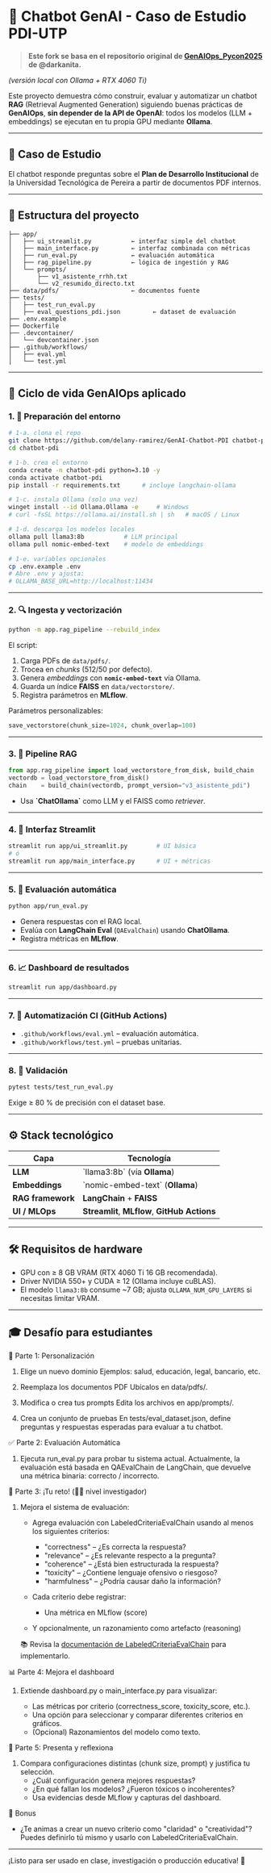 # 🤖 Chatbot GenAI - Caso de Estudio PDI-UTP  

> **Este fork se basa en el repositorio original de [GenAIOps_Pycon2025](https://github.com/darkanita/GenAIOps_Pycon2025) de @darkanita.**

*(versión local con Ollama + RTX 4060 Ti)*

Este proyecto demuestra cómo construir, evaluar y automatizar un chatbot **RAG** (Retrieval Augmented Generation) siguiendo buenas prácticas de **GenAIOps**, **sin depender de la API de OpenAI**: todos los modelos (LLM + embeddings) se ejecutan en tu propia GPU mediante **Ollama**.

---

## 🧠 Caso de Estudio
El chatbot responde preguntas sobre el **Plan de Desarrollo Institucional** de la Universidad Tecnológica de Pereira a partir de documentos PDF internos.

---

## 📂 Estructura del proyecto
```
├── app/
│   ├── ui_streamlit.py           ← interfaz simple del chatbot
│   ├── main_interface.py         ← interfaz combinada con métricas
│   ├── run_eval.py               ← evaluación automática
│   ├── rag_pipeline.py           ← lógica de ingestión y RAG
│   └── prompts/
│       ├── v1_asistente_rrhh.txt
│       └── v2_resumido_directo.txt
├── data/pdfs/                    ← documentos fuente
├── tests/
│   ├── test_run_eval.py
│   ├── eval_questions_pdi.json         ← dataset de evaluación
├── .env.example
├── Dockerfile
├── .devcontainer/
│   └── devcontainer.json
├── .github/workflows/
│   ├── eval.yml
│   └── test.yml
```

---

## 🚦 Ciclo de vida GenAIOps aplicado

### 1. 🧱 Preparación del entorno

```bash
# 1-a. clona el repo
git clone https://github.com/delany-ramirez/GenAI-Chatbot-PDI chatbot-pdi
cd chatbot-pdi

# 1-b. crea el entorno
conda create -n chatbot-pdi python=3.10 -y
conda activate chatbot-pdi
pip install -r requirements.txt      # incluye langchain-ollama

# 1-c. instala Ollama (solo una vez)
winget install --id Ollama.Ollama -e     # Windows
# curl -fsSL https://ollama.ai/install.sh | sh   # macOS / Linux

# 1-d. descarga los modelos locales
ollama pull llama3:8b           # LLM principal
ollama pull nomic-embed-text    # modelo de embeddings

# 1-e. variables opcionales
cp .env.example .env
# Abre .env y ajusta:
# OLLAMA_BASE_URL=http://localhost:11434
```

---

### 2. 🔍 Ingesta y vectorización

```bash
python -m app.rag_pipeline --rebuild_index
```

El script:

1. Carga PDFs de `data/pdfs/`.  
2. Trocea en *chunks* (512/50 por defecto).  
3. Genera *embeddings* con **`nomic-embed-text`** vía Ollama.  
4. Guarda un índice **FAISS** en `data/vectorstore/`.  
5. Registra parámetros en **MLflow**.

Parámetros personalizables:
```python
save_vectorstore(chunk_size=1024, chunk_overlap=100)
```

---

### 3. 🧠 Pipeline RAG

```python
from app.rag_pipeline import load_vectorstore_from_disk, build_chain
vectordb = load_vectorstore_from_disk()
chain    = build_chain(vectordb, prompt_version="v3_asistente_pdi")
```

* Usa **\`ChatOllama\`** como LLM y el FAISS como *retriever*.

---

### 4. 💬 Interfaz Streamlit

```bash
streamlit run app/ui_streamlit.py        # UI básica
# ó
streamlit run app/main_interface.py      # UI + métricas
```

---

### 5. 🧪 Evaluación automática

```bash
python app/run_eval.py
```

* Genera respuestas con el RAG local.  
* Evalúa con **LangChain Eval** (`QAEvalChain`) usando **ChatOllama**.  
* Registra métricas en **MLflow**.

---

### 6. 📈 Dashboard de resultados

```bash
streamlit run app/dashboard.py
```

---

### 7. 🔁 Automatización CI (GitHub Actions)

* `.github/workflows/eval.yml` – evaluación automática.  
* `.github/workflows/test.yml` – pruebas unitarias.

---

### 8. 🧪 Validación

```bash
pytest tests/test_run_eval.py
```
Exige ≥ 80 % de precisión con el dataset base.

---

## ⚙️ Stack tecnológico

| Capa              | Tecnología                                     |
|-------------------|------------------------------------------------|
| **LLM**           | \`llama3:8b\` (vía **Ollama**)                   |
| **Embeddings**    | \`nomic-embed-text\` (**Ollama**)                |
| **RAG framework** | **LangChain** + **FAISS**                      |
| **UI / MLOps**    | **Streamlit**, **MLflow**, **GitHub Actions**  |


---

## 🛠️ Requisitos de hardware

* GPU con ≥ 8 GB VRAM (RTX 4060 Ti 16 GB recomendada).  
* Driver NVIDIA 550+ y CUDA ≥ 12 (Ollama incluye cuBLAS).  
* El modelo `llama3:8b` consume ~7 GB; ajusta `OLLAMA_NUM_GPU_LAYERS` si necesitas limitar VRAM.

---

## 🎓 Desafío para estudiantes
🧩 Parte 1: Personalización

1. Elige un nuevo dominio
Ejemplos: salud, educación, legal, bancario, etc.

2. Reemplaza los documentos PDF
Ubícalos en data/pdfs/.

3. Modifica o crea tus prompts
Edita los archivos en app/prompts/.

4. Crea un conjunto de pruebas
En tests/eval_dataset.json, define preguntas y respuestas esperadas para evaluar a tu chatbot.

✅ Parte 2: Evaluación Automática

1. Ejecuta run_eval.py para probar tu sistema actual.
Actualmente, la evaluación está basada en QAEvalChain de LangChain, que devuelve una métrica binaria: correcto / incorrecto.

🔧 Parte 3: ¡Tu reto! (👨‍🔬 nivel investigador)

1. Mejora el sistema de evaluación:

    * Agrega evaluación con LabeledCriteriaEvalChain usando al menos los siguientes criterios:

        * "correctness" – ¿Es correcta la respuesta?
        * "relevance" – ¿Es relevante respecto a la pregunta?
        * "coherence" – ¿Está bien estructurada la respuesta?
        * "toxicity" – ¿Contiene lenguaje ofensivo o riesgoso?
        * "harmfulness" – ¿Podría causar daño la información?

    * Cada criterio debe registrar:

        * Una métrica en MLflow (score)

    * Y opcionalmente, un razonamiento como artefacto (reasoning)

    📚 Revisa la [documentación de LabeledCriteriaEvalChain](https://python.langchain.com/api_reference/langchain/evaluation/langchain.evaluation.criteria.eval_chain.LabeledCriteriaEvalChain.html) para implementarlo.

📊 Parte 4: Mejora el dashboard

1. Extiende dashboard.py o main_interface.py para visualizar:

    * Las métricas por criterio (correctness_score, toxicity_score, etc.).
    * Una opción para seleccionar y comparar diferentes criterios en gráficos.
    * (Opcional) Razonamientos del modelo como texto.    

🧪 Parte 5: Presenta y reflexiona
1. Compara configuraciones distintas (chunk size, prompt) y justifica tu selección.
    * ¿Cuál configuración genera mejores respuestas?
    * ¿En qué fallan los modelos? ¿Fueron tóxicos o incoherentes?
    * Usa evidencias desde MLflow y capturas del dashboard.

🚀 Bonus

- ¿Te animas a crear un nuevo criterio como "claridad" o "creatividad"? Puedes definirlo tú mismo y usarlo con LabeledCriteriaEvalChain.

---

¡Listo para ser usado en clase, investigación o producción educativa! 🚀